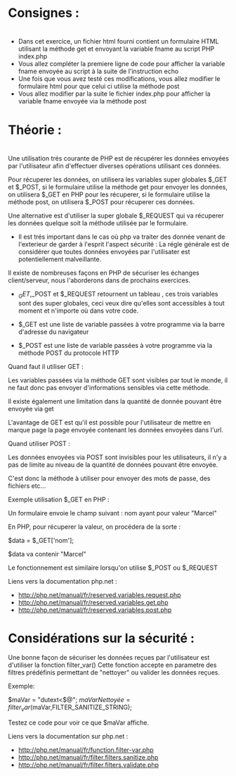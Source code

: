 #
# Consignes :
#

- Dans cet exercice, un fichier html fourni contient un formulaire HTML utilisant la méthode get et envoyant la variable
fname au script PHP index.php
- Vous allez compléter la premiere ligne de code pour afficher la variable fname envoyée au script à la suite de l'instruction
echo
- Une fois que vous avez testé ces modifications, vous allez modifier le formulaire html pour que celui ci utilise la
méthode post
- Vous allez modifier par la suite le fichier index.php pour afficher la variable fname envoyée via la méthode post


#
# Théorie :
#

Une utilisation trés courante de PHP est de récupérer les données envoyées par l'utilisateur afin d'effectuer diverses
opérations utilisant ces données.

Pour récuperer les données, on utilisera les variables super globales $_GET et $_POST, si le formulaire utilise la
méthode get pour envoyer les données, on utilisera $_GET en PHP pour les récuperer, si le formulaire utilise la méthode
post, on utilisera $_POST pour récuperer ces données.

Une alternative est d'utiliser la super globale $_REQUEST qui va récuperer les données quelque soit la méthode utilisée
par le formulaire.

- Il est trés important dans le cas où php va traiter des donnée venant de l'exterieur de garder à l'esprit l'aspect
sécurité : La régle générale est de considérer que toutes données envoyées par l'utilisater est potentiellement
malveillante.

Il existe de nombreuses façons en PHP de sécuriser les échanges client/serveur, nous l'aborderons dans de prochains exercices.


- $_GET,$_POST et $_REQUEST retournent un tableau , ces trois variables sont des super globales, ceci veux dire qu'elles
sont accessibles à tout moment et n'importe où dans votre code.

- $_GET est une liste de variable passées à votre programme via la barre d'adresse du navigateur
- $_POST est une liste de variable passées à votre programme via la méthode POST du protocole HTTP


Quand faut il utiliser GET :

Les variables passées via la méthode GET sont visibles par tout le monde, il ne faut donc pas envoyer d'informations sensibles
via cette méthode.

Il existe également une limitation dans la quantité de donnée pouvant être envoyée via get

L'avantage de GET est qu'il est possible pour l'utilisateur de mettre en marque page la page envoyée contenant les données
envoyées dans l'url.


Quand utiliser POST :

Les données envoyées via POST sont invisibles pour les utilisateurs, il n'y a pas de limite au niveau de la quantité de
données pouvant être envoyée.

C'est donc la méthode à utiliser pour envoyer des mots de passe, des fichiers etc...


Exemple utilisation $_GET en PHP :

Un formulaire envoie le champ suivant : nom ayant pour valeur "Marcel"

En PHP, pour récuperer la valeur, on procédera de la sorte :

$data = $_GET['nom'];

$data va contenir "Marcel"

Le fonctionnement est similaire lorsqu'on utilise $_POST ou $_REQUEST


Liens vers la documentation php.net :

- http://php.net/manual/fr/reserved.variables.request.php
- http://php.net/manual/fr/reserved.variables.get.php
- http://php.net/manual/fr/reserved.variables.post.php


# Considérations sur la sécurité :

Une bonne façon de sécuriser les données reçues par l'utilisateur est d'utiliser la fonction filter_var()
Cette fonction accepte en parametre des filtres prédéfinis permettant de "nettoyer" ou valider les données reçues.

Exemple:

$maVar = "dutext<$@";
$maVarNettoyée = filter_var($maVar,FILTER_SANITIZE_STRING);

Testez ce code pour voir ce que $maVar affiche.

Liens vers la documentation sur php.net :

- http://php.net/manual/fr/function.filter-var.php
- http://php.net/manual/fr/filter.filters.sanitize.php
- http://php.net/manual/fr/filter.filters.validate.php
